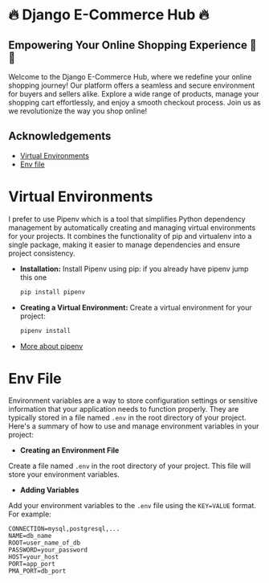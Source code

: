 # :fire: Django E-Commerce Hub :fire:
## Empowering Your Online Shopping Experience :bento: :bento:

Welcome to the Django E-Commerce Hub, where we redefine your online shopping journey! Our platform offers a seamless and secure environment for buyers and sellers alike. Explore a wide range of products, manage your shopping cart effortlessly, and enjoy a smooth checkout process. Join us as we revolutionize the way you shop online!


## Acknowledgements

- [Virtual Environments](#virtual_env)
- [Env file](#env_file)


# Virtual Environments  <a name="virtual_env"></a>  

I prefer to use Pipenv which is a tool that simplifies Python dependency management by automatically creating and managing virtual environments for your projects. It combines the functionality of pip and virtualenv into a single package, making it easier to manage dependencies and ensure project consistency.


- **Installation:** Install Pipenv using pip:
  if you already have pipenv jump this one
  ```bash
  pip install pipenv
  ```
  
- **Creating a Virtual Environment:** Create a virtual environment for your project:
  ```bash
  pipenv install
  ```
- [More about pipenv](https://pipenv.pypa.io/en/latest/)

# Env File  <a name="envfile"></a>

Environment variables are a way to store configuration settings or sensitive information that your application needs to function properly. They are typically stored in a file named `.env` in the root directory of your project. Here's a summary of how to use and manage environment variables in your project:

- **Creating an Environment File**

Create a file named `.env` in the root directory of your project. This file will store your environment variables.

- **Adding Variables**

Add your environment variables to the `.env` file using the `KEY=VALUE` format. For example:
  
  ```plaintext
  CONNECTION=mysql,postgresql,...
  NAME=db_name
  ROOT=user_name_of_db
  PASSWORD=your_password
  HOST=your_host
  PORT=app_port
  PMA_PORT=db_port
  ```
